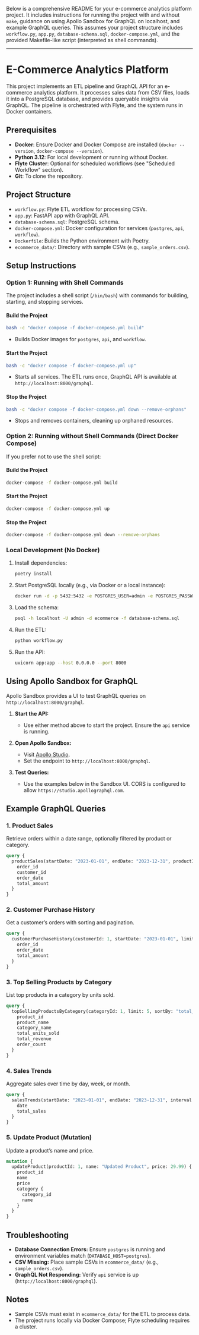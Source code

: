 Below is a comprehensive README for your e-commerce analytics platform project. It includes instructions for running the project with and without `make`, guidance on using Apollo Sandbox for GraphQL on localhost, and example GraphQL queries. This assumes your project structure includes `workflow.py`, `app.py`, `database-schema.sql`, `docker-compose.yml`, and the provided Makefile-like script (interpreted as shell commands).

---

# E-Commerce Analytics Platform

This project implements an ETL pipeline and GraphQL API for an e-commerce analytics platform. It processes sales data from CSV files, loads it into a PostgreSQL database, and provides queryable insights via GraphQL. The pipeline is orchestrated with Flyte, and the system runs in Docker containers.

## Prerequisites
- **Docker**: Ensure Docker and Docker Compose are installed (`docker --version`, `docker-compose --version`).
- **Python 3.12**: For local development or running without Docker.
- **Flyte Cluster**: Optional for scheduled workflows (see "Scheduled Workflow" section).
- **Git**: To clone the repository.

## Project Structure
- `workflow.py`: Flyte ETL workflow for processing CSVs.
- `app.py`: FastAPI app with GraphQL API.
- `database-schema.sql`: PostgreSQL schema.
- `docker-compose.yml`: Docker configuration for services (`postgres`, `api`, `workflow`).
- `Dockerfile`: Builds the Python environment with Poetry.
- `ecommerce_data/`: Directory with sample CSVs (e.g., `sample_orders.csv`).

## Setup Instructions

### Option 1: Running with Shell Commands
The project includes a shell script (`/bin/bash`) with commands for building, starting, and stopping services.

#### Build the Project
```bash
bash -c "docker compose -f docker-compose.yml build"
```
- Builds Docker images for `postgres`, `api`, and `workflow`.

#### Start the Project
```bash
bash -c "docker compose -f docker-compose.yml up"
```
- Starts all services. The ETL runs once, GraphQL API is available at `http://localhost:8000/graphql`.

#### Stop the Project
```bash
bash -c "docker compose -f docker-compose.yml down --remove-orphans"
```
- Stops and removes containers, cleaning up orphaned resources.

### Option 2: Running without Shell Commands (Direct Docker Compose)
If you prefer not to use the shell script:

#### Build the Project
```bash
docker-compose -f docker-compose.yml build
```

#### Start the Project
```bash
docker-compose -f docker-compose.yml up
```

#### Stop the Project
```bash
docker-compose -f docker-compose.yml down --remove-orphans
```

### Local Development (No Docker)
1. Install dependencies:
   ```bash
   poetry install
   ```
2. Start PostgreSQL locally (e.g., via Docker or a local instance):
   ```bash
   docker run -d -p 5432:5432 -e POSTGRES_USER=admin -e POSTGRES_PASSWORD=password -e POSTGRES_DB=ecommerce postgres:14
   ```
3. Load the schema:
   ```bash
   psql -h localhost -U admin -d ecommerce -f database-schema.sql
   ```
4. Run the ETL:
   ```bash
   python workflow.py
   ```
5. Run the API:
   ```bash
   uvicorn app:app --host 0.0.0.0 --port 8000
   ```

## Using Apollo Sandbox for GraphQL
Apollo Sandbox provides a UI to test GraphQL queries on `http://localhost:8000/graphql`.

1. **Start the API:**
   - Use either method above to start the project. Ensure the `api` service is running.
   
2. **Open Apollo Sandbox:**
   - Visit [Apollo Studio](https://studio.apollographql.com/sandbox/explorer).
   - Set the endpoint to `http://localhost:8000/graphql`.

3. **Test Queries:**
   - Use the examples below in the Sandbox UI. CORS is configured to allow `https://studio.apollographql.com`.

## Example GraphQL Queries

### 1. Product Sales
Retrieve orders within a date range, optionally filtered by product or category.
```graphql
query {
  productSales(startDate: "2023-01-01", endDate: "2023-12-31", productId: 1, limit: 5) {
    order_id
    customer_id
    order_date
    total_amount
  }
}
```

### 2. Customer Purchase History
Get a customer’s orders with sorting and pagination.
```graphql
query {
  customerPurchaseHistory(customerId: 1, startDate: "2023-01-01", limit: 3, sortOrder: "DESC") {
    order_id
    order_date
    total_amount
  }
}
```

### 3. Top Selling Products by Category
List top products in a category by units sold.
```graphql
query {
  topSellingProductsByCategory(categoryId: 1, limit: 5, sortBy: "total_units_sold") {
    product_id
    product_name
    category_name
    total_units_sold
    total_revenue
    order_count
  }
}
```

### 4. Sales Trends
Aggregate sales over time by day, week, or month.
```graphql
query {
  salesTrends(startDate: "2023-01-01", endDate: "2023-12-31", interval: "month") {
    date
    total_sales
  }
}
```

### 5. Update Product (Mutation)
Update a product’s name and price.
```graphql
mutation {
  updateProduct(productId: 1, name: "Updated Product", price: 29.99) {
    product_id
    name
    price
    category {
      category_id
      name
    }
  }
}
```

## Troubleshooting
- **Database Connection Errors:** Ensure `postgres` is running and environment variables match (`DATABASE_HOST=postgres`).
- **CSV Missing:** Place sample CSVs in `ecommerce_data/` (e.g., `sample_orders.csv`).
- **GraphQL Not Responding:** Verify `api` service is up (`http://localhost:8000/graphql`).

## Notes
- Sample CSVs must exist in `ecommerce_data/` for the ETL to process data.
- The project runs locally via Docker Compose; Flyte scheduling requires a cluster.
